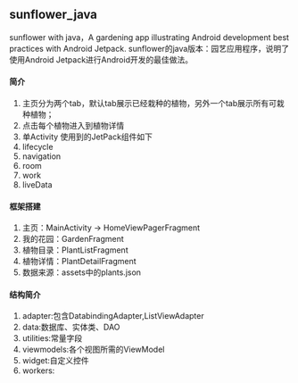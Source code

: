 ## sunflower_java
sunflower with java，A gardening app illustrating Android development best practices with Android Jetpack.
sunflower的java版本：园艺应用程序，说明了使用Android Jetpack进行Android开发的最佳做法。

#### 简介
1. 主页分为两个tab，默认tab展示已经栽种的植物，另外一个tab展示所有可栽种植物；
2. 点击每个植物进入到植物详情
3. 单Activity
使用到的JetPack组件如下
1. lifecycle
2. navigation
3. room
4. work
5. liveData

#### 框架搭建
1. 主页：MainActivity -> HomeViewPagerFragment
2. 我的花园：GardenFragment
3. 植物目录：PlantListFragment
4. 植物详情：PlantDetailFragment
5. 数据来源：assets中的plants.json

#### 结构简介
1. adapter:包含DatabindingAdapter,ListViewAdapter
2. data:数据库、实体类、DAO
3. utilities:常量字段
4. viewmodels:各个视图所需的ViewModel
5. widget:自定义控件
6. workers:


